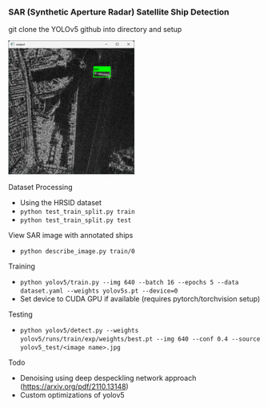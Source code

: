 ### SAR (Synthetic Aperture Radar) Satellite Ship Detection
git clone the YOLOv5 github into directory and setup


<img src="annotation.png" width=50%>

Dataset Processing
- Using the HRSID dataset
- `python test_train_split.py train`
- `python test_train_split.py test`

View SAR image with annotated ships
- `python describe_image.py train/0`

Training
- `python yolov5/train.py --img 640 --batch 16 --epochs 5 --data dataset.yaml --weights yolov5s.pt --device=0`
- Set device to CUDA GPU if available (requires pytorch/torchvision setup)

Testing
- `python yolov5/detect.py --weights yolov5/runs/train/exp/weights/best.pt --img 640 --conf 0.4 --source yolov5_test/<image name>.jpg`

Todo
- Denoising using deep despeckling network approach (https://arxiv.org/pdf/2110.13148)
- Custom optimizations of yolov5